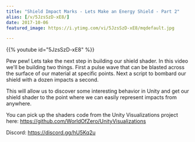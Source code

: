 ```yaml
---
title: "Shield Impact Marks - Lets Make an Energy Shield - Part 2"
alias: [/v/5JzsSzD-xE8/]
date: 2017-10-06
featured_image: https://i.ytimg.com/vi/5JzsSzD-xE8/mqdefault.jpg

---
```


{{% youtube id="5JzsSzD-xE8" %}}

Pew pew! Lets take the next step in building our shield shader. In this video we'll be building two things. First a pulse wave that can be blasted across the surface of our material at specific points. Next a script to bombard our shield with a dozen impacts a second.

This will allow us to discover some interesting behavior in Unity and get our shield shader to the point where we can easily represent impacts from anywhere.

You can pick up the shaders code from the Unity Visualizations project here: https://github.com/WorldOfZero/UnityVisualizations

Discord: https://discord.gg/hU5Kq2u